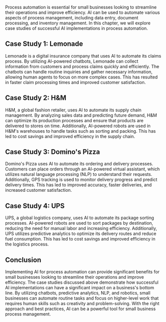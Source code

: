 
Process automation is essential for small businesses looking to streamline their operations and improve efficiency. AI can be used to automate various aspects of process management, including data entry, document processing, and inventory management. In this chapter, we will explore case studies of successful AI implementations in process automation.

Case Study 1: Lemonade
----------------------

Lemonade is a digital insurance company that uses AI to automate its claims process. By utilizing AI-powered chatbots, Lemonade can collect information from customers and process claims quickly and efficiently. The chatbots can handle routine inquiries and gather necessary information, allowing human agents to focus on more complex cases. This has resulted in faster claim processing times and improved customer satisfaction.

Case Study 2: H\&M
------------------

H\&M, a global fashion retailer, uses AI to automate its supply chain management. By analyzing sales data and predicting future demand, H\&M can optimize its production processes and ensure that products are delivered to stores on time. Additionally, AI-powered robots are used in H\&M's warehouses to handle tasks such as sorting and packing. This has led to cost savings and improved efficiency in the supply chain.

Case Study 3: Domino's Pizza
----------------------------

Domino's Pizza uses AI to automate its ordering and delivery processes. Customers can place orders through an AI-powered virtual assistant, which utilizes natural language processing (NLP) to understand their requests. Additionally, GPS tracking is used to monitor delivery progress and predict delivery times. This has led to improved accuracy, faster deliveries, and increased customer satisfaction.

Case Study 4: UPS
-----------------

UPS, a global logistics company, uses AI to automate its package sorting processes. AI-powered robots are used to sort packages by destination, reducing the need for manual labor and increasing efficiency. Additionally, UPS utilizes predictive analytics to optimize its delivery routes and reduce fuel consumption. This has led to cost savings and improved efficiency in the logistics process.

Conclusion
----------

Implementing AI for process automation can provide significant benefits for small businesses looking to streamline their operations and improve efficiency. The case studies discussed above demonstrate how successful AI implementations can have a significant impact on a business's bottom line. By utilizing chatbots, predictive analytics, NLP, and robotics, small businesses can automate routine tasks and focus on higher-level work that requires human skills such as creativity and problem-solving. With the right approach and best practices, AI can be a powerful tool for small business process management.
